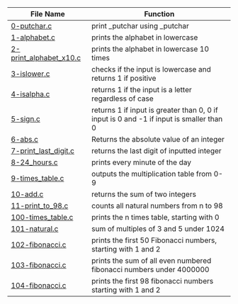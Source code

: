 
|File Name | Function|
|----------|---------|
|[0-putchar.c](https://github.com/BeloveO/alx-low_level_programming/blob/master/0x02-functions_nested_loops/0-putchar.c) | print _putchar using _putchar|
|[1-alphabet.c](https://github.com/BeloveO/alx-low_level_programming/blob/master/0x02-functions_nested_loops/1-alphabet.c) | prints the alphabet in lowercase|
|[2-print_alphabet_x10.c](https://github.com/BeloveO/alx-low_level_programming/blob/master/0x02-functions_nested_loops/2-print_alphabet_x10.c) | prints the alphabet in lowercase 10 times|
|[3-islower.c](https://github.com/BeloveO/alx-low_level_programming/blob/master/0x02-functions_nested_loops/3-islower.c) | checks if the input is lowercase and returns 1 if positive|
|[4-isalpha.c](https://github.com/BeloveO/alx-low_level_programming/blob/master/0x02-functions_nested_loops/4-isalpha.c) | returns 1 if the input is a letter regardless of case|
|[5-sign.c](https://github.com/BeloveO/alx-low_level_programming/blob/master/0x02-functions_nested_loops/5-sign.c) | returns 1 if input is greater than 0, 0 if input is 0 and -1 if input is smaller than 0|
|[6-abs.c](https://github.com/BeloveO/alx-low_level_programming/blob/master/0x02-functions_nested_loops/6-abs.c) | Returns the absolute value of an integer|
|[7-print_last_digit.c](https://github.com/BeloveO/alx-low_level_programming/blob/master/0x02-functions_nested_loops/7-print_last_digit.c) | returns the last digit of inputted integer|
|[8-24_hours.c](https://github.com/BeloveO/alx-low_level_programming/blob/master/0x02-functions_nested_loops/8-24_hours.c) | prints every minute of the day|
|[9-times_table.c](https://github.com/BeloveO/alx-low_level_programming/blob/master/0x02-functions_nested_loops/9-times_table.c) | outputs the multiplication table from 0-9|
|[10-add.c](https://github.com/BeloveO/alx-low_level_programming/blob/master/0x02-functions_nested_loops/10-add.c) | returns the sum of two integers|
|[11-print_to_98.c](https://github.com/BeloveO/alx-low_level_programming/blob/master/0x02-functions_nested_loops/11-print_to_98.c) | counts all natural numbers from n to 98|
|[100-times_table.c](https://github.com/BeloveO/alx-low_level_programming/blob/master/0x02-functions_nested_loops/100-times_table.c) | prints the n times table, starting with 0|
|[101-natural.c](https://github.com/BeloveO/alx-low_level_programming/blob/master/0x02-functions_nested_loops/101-natural.c) | sum of multiples of 3 and 5 under 1024|
|[102-fibonacci.c](https://github.com/BeloveO/alx-low_level_programming/blob/master/0x02-functions_nested_loops/102-fibonacci.c) | prints the first 50 Fibonacci numbers, starting with 1 and 2|
|[103-fibonacci.c](https://github.com/BeloveO/alx-low_level_programming/blob/master/0x02-functions_nested_loops/103-fibonacci.c) | prints the sum of all even numbered fibonacci numbers under 4000000|
|[104-fibonacci.c](https://github.com/BeloveO/alx-low_level_programming/blob/master/0x02-functions_nested_loops/104-fibonacci.c) | prints the first 98 fibonacci numbers starting with 1 and 2|
